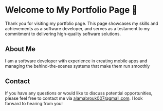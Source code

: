 # Welcome to My Portfolio Page 📝  
Thank you for visiting my portfolio page. This page showcases my skills and achievements as a software developer, and serves as a testament to my commitment to delivering high-quality software solutions.

## About Me 
I am a software developer with experience in creating mobile apps and managing the behind-the-scenes systems that make them run smoothly

## Contact  
If you have any questions or would like to discuss potential opportunities, please feel free to contact me via [alamabrouk007@gmail.com](mailto:alamabrouk007@gmail.com). I look forward to hearing from you!